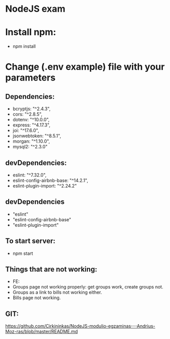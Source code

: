 # NodeJS exam

# Install npm:

- npm install

# Change (.env example) file with your parameters

## Dependencies: 

- bcryptjs: "^2.4.3",
- cors: "^2.8.5",
- dotenv: "^10.0.0",
- express: "^4.17.3",
- joi: "^17.6.0",
- jsonwebtoken: "^8.5.1",
- morgan: "^1.10.0",
- mysql2: "^2.3.0"

## devDependencies:

- eslint: "^7.32.0",
- eslint-config-airbnb-base: "^14.2.1",
- eslint-plugin-import: "^2.24.2"

## devDependencies

- "eslint"
- "eslint-config-airbnb-base"
- "eslint-plugin-import"

## To start server:

- npm start

## Things that are not working:

- FE:
- Groups page not working properly: get groups work, create groups not. 
- Groups as a link to bills not working either.
- Bills page not working.

## GIT:

https://github.com/Cirkininkas/NodeJS-modulio-egzaminas---Andrius-Moz-ras/blob/master/README.md




